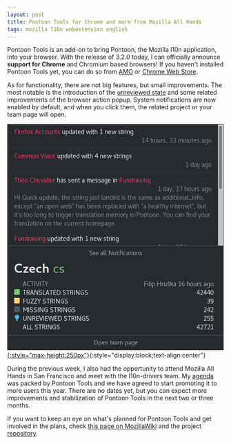 ```yaml
---
layout: post
title: Pontoon Tools for Chrome and more from Mozilla All Hands
tags: mozilla l10n webextension english
---
```


Pontoon Tools is an add-on to bring Pontoon, the Mozilla l10n application, into your browser. With the release of 3.2.0 today, I can officially announce **support for Chrome** and Chromium based browsers! If you haven't installed Pontoon Tools yet, you can do so from [AMO](https://addons.mozilla.org/firefox/addon/pontoon-tools/) or [Chrome Web Store](https://chrome.google.com/webstore/detail/pontoon-tools/gnbfbnpjncpghhjmmhklfhcglbopagbb).

As for functionality, there are not big features, but small improvements. The most notable is the introduction of the [unreviewed state](https://groups.google.com/forum/#!topic/mozilla.dev.l10n/930wIVcAyc0) and some related improvements of the browser action popup. System notifications are now enabled by default, and when you click them, the related project or your team page will open.

[![Updated Pontoon Tools browser action popup](/assets/img/pontoon-tools-3-2-0.png){:style="max-height:250px"}](/assets/img/pontoon-tools-3-2-0.png){:style="display:block;text-align:center"}

During the previous week, I also had the opportunity to attend Mozilla All Hands in San Francisco and meet with the l10n-drivers team. My [agenda](https://wiki.mozilla.org/L10n:Meetings/SF-All-Hands#Michal) was packed by Pontoon Tools and we have agreed to start promoting it to more users this year. There are no dates yet, but you can expect more improvements and stabilization of Pontoon Tools in the next two or three months.

If you want to keep an eye on what's planned for Pontoon Tools and get involved in the plans, check [this page on MozillaWiki](https://wiki.mozilla.org/L10n:Pontoon-Tools) and the project [repository](https://github.com/MikkCZ/pontoon-tools).
